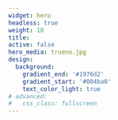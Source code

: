 ```yaml
---
widget: hero
headless: true
weight: 10
title: 
active: false
hero_media: trueno.jpg
design:
  background:
    gradient_end: '#1976d2'
    gradient_start: '#004ba0'
    text_color_light: true
# advanced:
#   css_class: fullscreen
---
```




<!--Custom spacing-->
<div class="mb-3"></div>
<!--GitHub Button JS-->
<script async defer src="https://buttons.github.io/buttons.js"></script>
